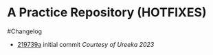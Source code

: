 # A Practice Repository (HOTFIXES)
#Changelog
* [219739a](https://github.com/achrip/berlatih/commit/219739ae02bb12c4e5892bf911eacb5a6f8d9942) initial commit
*Courtesy of Ureeka 2023* 
